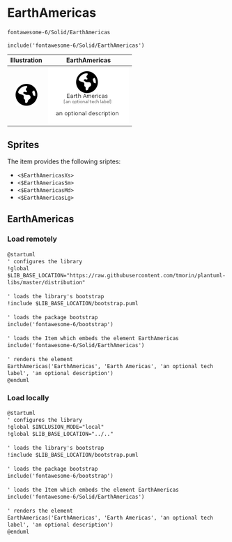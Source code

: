 # EarthAmericas


```text
fontawesome-6/Solid/EarthAmericas
```

```text
include('fontawesome-6/Solid/EarthAmericas')
```



| Illustration | EarthAmericas |
| :---: | :---: |
| ![illustration for Illustration](../../fontawesome-6/Solid/EarthAmericas.png) | ![illustration for EarthAmericas](../../fontawesome-6/Solid/EarthAmericas.Local.png) |



## Sprites
The item provides the following sriptes:

- `<$EarthAmericasXs>`
- `<$EarthAmericasSm>`
- `<$EarthAmericasMd>`
- `<$EarthAmericasLg>`





## EarthAmericas

### Load remotely
```plantuml
@startuml
' configures the library
!global $LIB_BASE_LOCATION="https://raw.githubusercontent.com/tmorin/plantuml-libs/master/distribution"

' loads the library's bootstrap
!include $LIB_BASE_LOCATION/bootstrap.puml

' loads the package bootstrap
include('fontawesome-6/bootstrap')

' loads the Item which embeds the element EarthAmericas
include('fontawesome-6/Solid/EarthAmericas')

' renders the element
EarthAmericas('EarthAmericas', 'Earth Americas', 'an optional tech label', 'an optional description')
@enduml
```

### Load locally
```plantuml
@startuml
' configures the library
!global $INCLUSION_MODE="local"
!global $LIB_BASE_LOCATION="../.."

' loads the library's bootstrap
!include $LIB_BASE_LOCATION/bootstrap.puml

' loads the package bootstrap
include('fontawesome-6/bootstrap')

' loads the Item which embeds the element EarthAmericas
include('fontawesome-6/Solid/EarthAmericas')

' renders the element
EarthAmericas('EarthAmericas', 'Earth Americas', 'an optional tech label', 'an optional description')
@enduml
```

